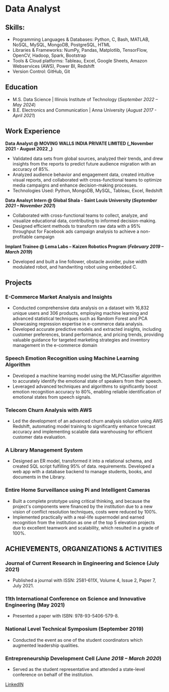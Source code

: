 # Data Analyst

## Skills: 
- Programming Languages & Databases: Python, C, Bash, MATLAB, NoSQL, MySQL, MongoDB, PostgreSQL, HTML
- Libraries & Frameworks: NumPy, Pandas, Matplotlib, TensorFlow, OpenCV, Hadoop, Spark, Bootstrap
- Tools & Cloud platforms: Tableau, Excel, Google Sheets, Amazon Webservices (AWS), Power BI, Redshift
- Version Control: GitHub, Git


## Education
- M.S. Data Science	                 | Illinois Institute of Technology (_September 2022 – May 2024_)	 			        		
- B.E. Electronics and Communication | Anna University                  (_August 2017 - April 2021_)

## Work Experience
**Data Analyst @ MOVING WALLS INDIA PRIVATE LIMITED (_November 2021 - August 2022 _)**
- Validated data sets from global sources, analyzed their trends, and drew insights from the reports to
predict future audience migration with an accuracy of 85%.
- Analyzed audience behavior and engagement data, created intuitive visual reports, and collaborated with
cross-functional teams to optimize media campaigns and enhance decision-making processes.
- Technologies Used: Python, MongoDB, MySQL, Tableau, Excel, Redshift

**Data Analsyt Intern @ Global Shala - Saint Louis University (_September 2021 – November 2021_)**
- Collaborated with cross-functional teams to collect, analyze, and visualize educational data, contributing to informed   decision-making.
- Designed efficient methods to transform raw data with a 95% throughput for Facebook ads campaign analysis to achieve a non-profitable campaign

**Implant Trainee @ Lema Labs – Kaizen Robotics Program (_February 2019 – March 2019_)**
- Developed and built a line follower, obstacle avoider, pulse width modulated robot, and handwriting robot using embedded C.

  
## Projects
### E-Commerce Market Analysis and Insights


- Conducted comprehensive data analysis on a dataset with 16,832 unique users and 306 products, employing machine learning and advanced statistical techniques such as Random Forest and PCA showcasing regression expertise in e-commerce data analysis.
- Developed accurate predictive models and extracted insights, including customer preferences, brand performance, and pricing trends, providing valuable guidance for targeted marketing strategies and inventory management in the e-commerce domain



### Speech Emotion Recognition using Machine Learning Algorithm


- Developed a machine learning model using the MLPClassifier algorithm to accurately identify the emotional
state of speakers from their speech.
- Leveraged advanced techniques and algorithms to significantly boost emotion recognition accuracy to 80%,
enabling reliable identification of emotional states from speech signals. 


### Telecom Churn Analysis with AWS 


-  Led the development of an advanced churn analysis solution using AWS Redshift, automating model training to significantly enhance forecast accuracy and implementing scalable data warehousing for efficient customer data evaluation.


### A Library Management System	


-   Designed an ER model, transformed it into a relational schema, and created SQL script fulfilling 95% of data.
requirements. Developed a web app with a database backend to manage students, books, and documents in the Library.


###  Entire Home Surveillance using Pi and Intelligent Cameras


- Built a complete prototype using critical thinking, and because the project's components were financed by the institution due to a new vision of conflict resolution techniques, costs were reduced by 100%.	
- Implemented practically with a real-life supermodel and earned recognition from the institution as one of the top 5 elevation projects due to excellent teamwork and scalability, which resulted in a grade of 100%.


## ACHIEVEMENTS, ORGANIZATIONS & ACTIVITIES

### Journal of Current Research in Engineering and Science	(July 2021)
-	Published a journal with ISSN: 2581-611X, Volume 4, Issue 2, Paper 7, July 2021.

### 11th International Conference on Science and Innovative Engineering	(May 2021)
-	Presented a paper with ISBN: 978-93-5406-579-8.

### National Level Technical Symposium	(September 2019)
-	Conducted the event as one of the student coordinators which augmented leadership qualities.
  
### Entrepreneurship Development Cell	(_June 2018 – March 2020_)
-	Served as the student representative and attended a state-level conference on behalf of the institution.



[LinkedIN](https://www.linkedin.com/in/santhosh-dataanalyst/)




